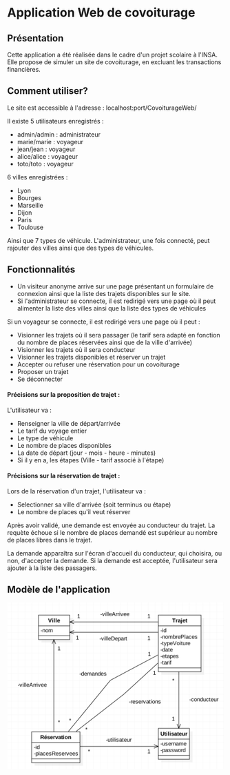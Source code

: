 # Application Web de covoiturage

## Présentation
Cette application a été réalisée dans le cadre d'un projet scolaire à l'INSA. Elle propose de simuler un site de covoiturage, en excluant les transactions financières.

## Comment utiliser?

Le site est accessible à l'adresse : localhost:port/CovoiturageWeb/

Il existe 5 utilisateurs enregistrés :
- admin/admin : administrateur
- marie/marie : voyageur
- jean/jean : voyageur
- alice/alice : voyageur
- toto/toto : voyageur

6 villes enregistrées :
- Lyon
- Bourges
- Marseille
- Dijon
- Paris
- Toulouse

Ainsi que 7 types de véhicule.
L'administrateur, une fois connecté, peut rajouter des villes ainsi que des types de véhicules.

## Fonctionnalités
- Un visiteur anonyme arrive sur une page présentant un formulaire de connexion ainsi que la liste des trajets disponibles sur le site.
- Si l'administrateur se connecte, il est redirigé vers une page où il peut alimenter la liste des villes ainsi que la liste des types de véhicules

Si un voyageur se connecte, il est redirigé vers une page où il peut :
- Visionner les trajets où il sera passager (le tarif sera adapté en fonction du nombre de places réservées ainsi que de la ville d'arrivée)
- Visionner les trajets où il sera conducteur
- Visionner les trajets disponibles et réserver un trajet
- Accepter ou refuser une réservation pour un covoiturage
- Proposer un trajet
- Se déconnecter

#### Précisions sur la proposition de trajet : 
L'utilisateur va :
- Renseigner la ville de départ/arrivée
- Le tarif du voyage entier
- Le type de véhicule
- Le nombre de places disponibles
- La date de départ (jour - mois - heure - minutes)
- Si il y en a, les étapes (Ville - tarif associé à l'étape)

#### Précisions sur la réservation de trajet :
Lors de la réservation d'un trajet, l'utilisateur va : 
- Selectionner sa ville d'arrivée (soit terminus ou étape)
- Le nombre de places qu'il veut réserver

Après avoir validé, une demande est envoyée au conducteur du trajet. La requète échoue si le nombre de places demandé est supérieur au nombre de places libres dans le trajet.

La demande apparaîtra sur l'écran d'accueil du conducteur, qui choisira, ou non, d'accepter la demande. Si la demande est acceptée, l'utilisateur sera ajouter à la liste des passagers.

## Modèle de l'application

![alt text](https://github.com/arnaudmdr/covoiturage/blob/master/modele_appli.png "Modèle")